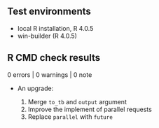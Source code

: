 ## Test environments
* local R installation, R 4.0.5
* win-builder (R 4.0.5)

## R CMD check results

0 errors | 0 warnings | 0 note

* An upgrade:

  1. Merge `to_tb` and `output` argument
  2. Improve the implement of parallel requests
  3. Replace `parallel` with `future`

